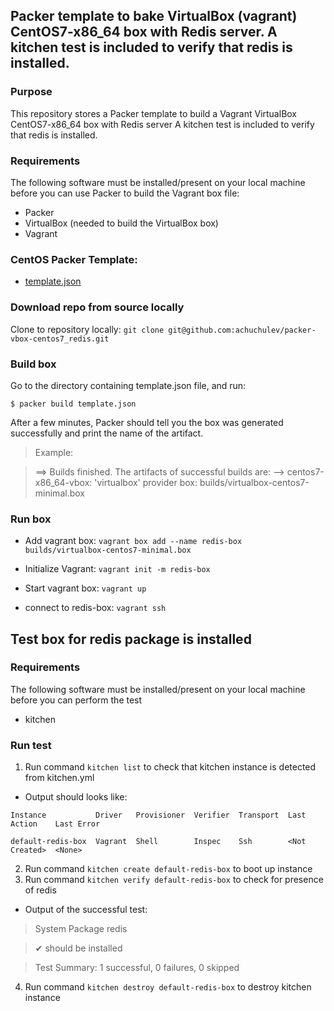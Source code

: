 ## Packer template to bake VirtualBox (vagrant) CentOS7-x86_64 box with Redis server. A kitchen test is included to verify that redis is installed. 

### Purpose
This repository stores a Packer template to build a Vagrant VirtualBox CentOS7-x86_64 box with Redis server
A kitchen test is included to verify that redis is installed.

### Requirements
The following software must be installed/present on your local machine before you can use Packer to build the Vagrant box file:

* Packer
* VirtualBox (needed to build the VirtualBox box)
* Vagrant

### CentOS Packer Template:

* [template.json](https://github.com/achuchulev/packer-vbox-centos7_redis/blob/master/template.json)

### Download repo from source locally

Clone to repository locally: `git clone git@github.com:achuchulev/packer-vbox-centos7_redis.git`

### Build box

Go to the directory containing template.json file, and run:

`$ packer build template.json`

After a few minutes, Packer should tell you the box was generated successfully and print the name of the artifact.

> Example:

> ==> Builds finished. The artifacts of successful builds are:
> --> centos7-x86_64-vbox: 'virtualbox' provider box: builds/virtualbox-centos7-minimal.box

### Run box

* Add vagrant box: `vagrant box add --name redis-box builds/virtualbox-centos7-minimal.box`

* Initialize Vagrant: `vagrant init -m redis-box`

* Start vagrant box: `vagrant up`

* connect to redis-box: `vagrant ssh`

## Test box for redis package is installed

### Requirements
The following software must be installed/present on your local machine before you can perform the test

* kitchen

### Run test

1. Run command `kitchen list` to check that kitchen instance is detected from kitchen.yml
  * Output should looks like:
  
   `Instance           Driver   Provisioner  Verifier  Transport  Last Action    Last Error`
   
   `default-redis-box  Vagrant  Shell        Inspec    Ssh        <Not Created>  <None>`
 
2. Run command `kitchen create default-redis-box` to boot up instance
3. Run command `kitchen verify default-redis-box` to check for presence of redis
  * Output of the successful test:
  
   > System Package redis
  
   > ✔  should be installed

   > Test Summary: 1 successful, 0 failures, 0 skipped
  
4. Run command `kitchen destroy default-redis-box` to destroy kitchen instance
